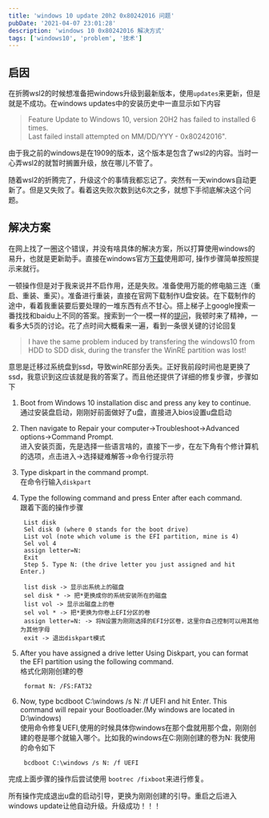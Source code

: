 ```yaml
---
title: 'windows 10 update 20h2 0x80242016 问题'
pubDate: '2021-04-07 23:01:28'
description: 'windows 10 0x80242016 解决方式'
tags: ['windows10', 'problem', '技术']
---
```


## 启因
在折腾wsl2的时候想准备把windows升级到最新版本，使用`updates`来更新，但是就是不成功。在windows updates中的安装历史中一直显示如下内容
> Feature Update to Windows 10, version 20H2 has failed to installed 6 times.  
    Last failed install attempted on MM/DD/YYY - 0x80242016".

由于我之前的windows是在1909的版本，这个版本是包含了wsl2的内容。当时一心弄wsl2的就暂时搁置升级，放在哪儿不管了。

随着wsl2的折腾完了，升级这个的事情我都忘记了。突然有一天windows自动更新了。但是又失败了。看着这失败次数到达6次之多，就想下手彻底解决这个问题。

## 解决方案

在网上找了一圈这个错误，并没有啥具体的解决方案，所以打算使用windows的易升，也就是更新助手。直接在windows官方[下载](https://www.microsoft.com/zh-cn/software-download/windows10)使用即可, 操作步骤简单按照提示来就行。

一顿操作但是对于我来说并不启作用，还是失败。准备使用万能的修电脑三连（重启、重装、重买）。准备进行重装，直接在官网下载制作U盘安装。在下载制作的途中，看着我重装要后要处理的一堆东西有点不甘心。搭上梯子上google搜索一番找找和baidu上不同的答案。搜索到一个一模一样的[提问](https://answers.microsoft.com/en-us/windows/forum/windows_10-update/windows-10-feature-update-20h2-consistently-fails/65d93edb-6423-43cd-a140-a3c847066380)，我顿时来了精神，一看多大5页的讨论。花了点时间大概看来一遍，看到一条很关键的讨论回复
> I have the same problem induced by transfering the windows10 from HDD to SDD disk, during the transfer the WinRE partition was lost!

意思是迁移过系统盘到ssd，导致winRE部分丢失。正好我前段时间也是更换了ssd，我意识到这应该就是我的答案了。而且他还提供了详细的修复步骤，步骤如下

1. Boot from Windows 10 installation disc and press any key to continue.  
通过安装盘启动，刚刚好前面做好了u盘，直接进入bios设置u盘启动

2. Then navigate to Repair your computer->Troubleshoot->Advanced options->Command Prompt.  
进入安装页面，先是选择一些语言啥的，直接下一步，在左下角有个修计算机的选项，点击进入->选择疑难解答->命令行提示符

3. Type diskpart in the command prompt.  
在命令行输入`diskpart`

4. Type the following command and press Enter after each command.  
跟着下面的操作步骤

        List disk
        Sel disk 0 (where 0 stands for the boot drive)
        List vol (note which volume is the EFI partition, mine is 4)
        Sel vol 4
        assign letter=N:
        Exit
        Step 5. Type N: (the drive letter you just assigned and hit Enter.)

        list disk -> 显示出系统上的磁盘
        sel disk * -> 把*更换成你的系统安装所在的磁盘
        list vol -> 显示出磁盘上的卷
        sel vol * -> 把*更换为你卷上EFI分区的卷
        assign letter=N: -> 将N设置为刚刚选择的EFI分区卷，这里你自己控制可以用其他为其他字母
        exit -> 退出diskpart模式
    

6. After you have assigned a drive letter Using Diskpart, you can format the EFI partition using the following command.  
格式化刚刚创建的卷
                
        format N: /FS:FAT32

7. Now, type bcdboot C:\windows /s N: /f UEFI and hit Enter. This command will repair your Bootloader.(My windows are located in D:\windows)  
使用命令修复UEFI,使用的时候具体你windows在那个盘就用那个盘，刚刚创建的卷是哪个就输入哪个。比如我的windows在C:刚刚创建的卷为N: 我使用的命令如下

        bcdboot C:\windows /s N: /f UEFI

完成上面步骤的操作后尝试使用 `bootrec /fixboot`来进行修复。

所有操作完成退出u盘的启动引导，更换为刚刚创建的引导。重启之后进入windows update让他自动升级。升级成功！！！


